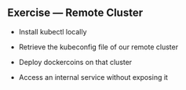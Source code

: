 ## Exercise — Remote Cluster

- Install kubectl locally

- Retrieve the kubeconfig file of our remote cluster

- Deploy dockercoins on that cluster

- Access an internal service without exposing it
